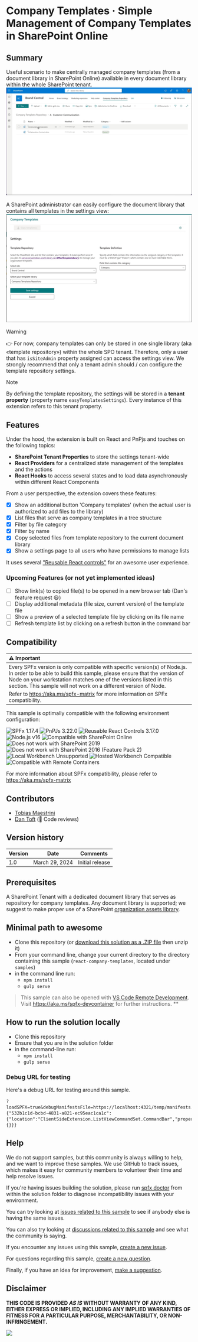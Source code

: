 # Company Templates · Simple Management of Company Templates in SharePoint Online

## Summary

Useful scenario to make centrally managed company templates (from a document library in SharePoint Online) available in every document library within the whole SharePoint tenant. 
![Demo](./assets/Demo.gif)

A SharePoint administrator can easily configure the document library that contains all templates in the settings view:
![Admin Settings](./assets/Settings.jpg)

> [!WARNING]
> 👉 For now, company templates can only be stored in one single library (aka «template repository») within the whole SPO tenant. Therefore, only a user that has `isSiteAdmin` property assigned can access the settings view. We strongly recommend that only a tenant admin should / can configure the template repository settings.

> [!NOTE]
> By defining the template repository, the settings will be stored in a **tenant property** (property name `easyTemplatesSettings`). Every instance of this extension refers to this tenant property. 

## Features

Under the hood, the extension is built on React and PnPjs and touches on the following topics:
* **SharePoint Tenant Properties** to store the settings tenant-wide
* **React Providers** for a centralized state management of the templates and the actions
* **React Hooks** to access several states and to load data asynchronously within different React Components

From a user perspective, the extension covers these features:

- [x] Show an additional button 'Company templates' (when the actual user is authorized to add files to the library)
- [x] List files that serve as company templates in a tree structure
- [x] Filter by file category
- [x] Filter by name
- [x] Copy selected files from template repository to the current document library
- [x] Show a settings page to all users who have permissions to manage lists

It uses several ["Reusable React controls"](https://pnp.github.io/sp-dev-fx-controls-react/) for an awesome user experience.

### Upcoming Features (or not yet implemented ideas)

- [ ] Show link(s) to copied file(s) to be opened in a new browser tab (Dan's feature request 😃)
- [ ] Display additional metadata (file size, current version) of the template file
- [ ] Show a preview of a selected template file by clicking on its file name
- [ ] Refresh template list by clicking on a refresh button in the command bar

## Compatibility

| :warning: Important                                                                                                                                                                                                                                                                           |
| :-------------------------------------------------------------------------------------------------------------------------------------------------------------------------------------------------------------------------------------------------------------------------------------------- |
| Every SPFx version is only compatible with specific version(s) of Node.js. In order to be able to build this sample, please ensure that the version of Node on your workstation matches one of the versions listed in this section. This sample will not work on a different version of Node. |
| Refer to <https://aka.ms/spfx-matrix> for more information on SPFx compatibility.                                                                                                                                                                                                             |

This sample is optimally compatible with the following environment configuration:

![SPFx 1.17.4](https://img.shields.io/badge/SPFx-1.17.4-green.svg)
![PnPJs 3.22.0](https://img.shields.io/badge/PnPJs-3.22.0-green.svg)
![Reusable React Controls 3.17.0](https://img.shields.io/badge/spfx--controls--react-3.17.0-green.svg)
![Node.js v16](https://img.shields.io/badge/Node.js-v16-green.svg)
![Compatible with SharePoint Online](https://img.shields.io/badge/SharePoint%20Online-Compatible-green.svg)
![Does not work with SharePoint 2019](https://img.shields.io/badge/SharePoint%20Server%202019-Incompatible-red.svg "SharePoint Server 2019 requires SPFx 1.4.1 or lower")
![Does not work with SharePoint 2016 (Feature Pack 2)](https://img.shields.io/badge/SharePoint%20Server%202016%20(Feature%20Pack%202)-Incompatible-red.svg "SharePoint Server 2016 Feature Pack 2 requires SPFx 1.1")
![Local Workbench Unsupported](https://img.shields.io/badge/Local%20Workbench-Unsupported-red.svg "Local workbench is no longer available as of SPFx 1.13 and above")
![Hosted Workbench Compatible](https://img.shields.io/badge/Hosted%20Workbench-Compatible-green.svg)
![Compatible with Remote Containers](https://img.shields.io/badge/Remote%20Containers-Not%20Tested-yellow.svg)

For more information about SPFx compatibility, please refer to <https://aka.ms/spfx-matrix>
  
## Contributors

- [Tobias Maestrini](https://github.com/tmaestrini)
- [Dan Toft](https://github.com/Tanddant) (👀 Code reviews)

## Version history

| Version | Date            | Comments        |
| ------- | --------------- | --------------- |
| 1.0     | March 29, 2024  | Initial release |

## Prerequisites

A SharePoint Tenant with a dedicated document library that serves as repository for company templates. Any document library is supported; we suggest to make proper use of a SharePoint [organization assets library](https://learn.microsoft.com/en-us/sharepoint/organization-assets-library).

## Minimal path to awesome

- Clone this repository (or [download this solution as a .ZIP file](https://pnp.github.io/download-partial/?url=https://github.com/pnp/sp-dev-fx-webparts/tree/main/samples/react-company-templates) then unzip it)
- From your command line, change your current directory to the directory containing this sample (`react-company-templates`, located under `samples`)
- in the command line run:
  - `npm install`
  - `gulp serve`

> This sample can also be opened with [VS Code Remote Development](https://code.visualstudio.com/docs/remote/remote-overview). Visit <https://aka.ms/spfx-devcontainer> for further instructions.
**

## How to run the solution locally

- Clone this repository
- Ensure that you are in the solution folder
- in the command-line run:
  - `npm install`
  - `gulp serve`

### Debug URL for testing

Here's a debug URL for testing around this sample.

```
?loadSPFX=true&debugManifestsFile=https://localhost:4321/temp/manifests.js&customActions={"532b1c1d-bcbd-4831-a821-ec95eac1ca1c":{"location":"ClientSideExtension.ListViewCommandSet.CommandBar","properties":{}}}
```

## Help

We do not support samples, but this community is always willing to help, and we want to improve these samples. We use GitHub to track issues, which makes it easy for  community members to volunteer their time and help resolve issues.

If you're having issues building the solution, please run [spfx doctor](https://pnp.github.io/cli-microsoft365/cmd/spfx/spfx-doctor/) from within the solution folder to diagnose incompatibility issues with your environment.

You can try looking at [issues related to this sample](https://github.com/pnp/sp-dev-fx-webparts/issues?q=label%3A%22sample%3A%20react-company-templates%22) to see if anybody else is having the same issues.

You can also try looking at [discussions related to this sample](https://github.com/pnp/sp-dev-fx-webparts/discussions?discussions_q=react-company-templates) and see what the community is saying.

If you encounter any issues using this sample, [create a new issue](https://github.com/pnp/sp-dev-fx-webparts/issues/new?assignees=&labels=Needs%3A+Triage+%3Amag%3A%2Ctype%3Abug-suspected%2Csample%3A%20react-company-templates&template=bug-report.yml&sample=react-company-templates&authors=@tmaestrini&title=react-company-templates%20-%20).

For questions regarding this sample, [create a new question](https://github.com/pnp/sp-dev-fx-webparts/issues/new?assignees=&labels=Needs%3A+Triage+%3Amag%3A%2Ctype%3Aquestion%2Csample%3A%20react-company-templates&template=question.yml&sample=react-company-templates&authors=@tmaestrini&title=react-company-templates%20-%20).

Finally, if you have an idea for improvement, [make a suggestion](https://github.com/pnp/sp-dev-fx-webparts/issues/new?assignees=&labels=Needs%3A+Triage+%3Amag%3A%2Ctype%3Aenhancement%2Csample%3A%20react-company-templates&template=suggestion.yml&sample=react-company-templates&authors=@tmaestrini&title=react-company-templates%20-%20).

## Disclaimer

**THIS CODE IS PROVIDED *AS IS* WITHOUT WARRANTY OF ANY KIND, EITHER EXPRESS OR IMPLIED, INCLUDING ANY IMPLIED WARRANTIES OF FITNESS FOR A PARTICULAR PURPOSE, MERCHANTABILITY, OR NON-INFRINGEMENT.**

<img src="https://m365-visitor-stats.azurewebsites.net/sp-dev-fx-extensions/samples/react-company-templates" />
